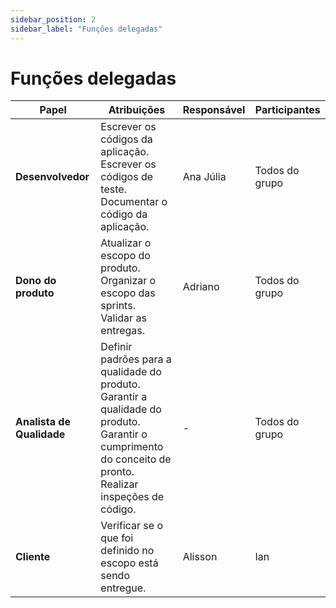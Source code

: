 ```yaml
---
sidebar_position: 2
sidebar_label: "Funções delegadas"
---
```


# Funções delegadas

| **Papel** | **Atribuições** | **Responsável** | **Participantes** |
|-----------|-----------------|-----------------|-------------------|
| **Desenvolvedor** | Escrever os códigos da aplicação. <br/>Escrever os códigos de teste. <br/>Documentar o código da aplicação.  | Ana Júlia       | Todos do grupo    |
| **Dono do produto** | Atualizar o escopo do produto.<br/>Organizar o escopo das sprints. <br/>Validar as entregas.   | Adriano         | Todos do grupo    |
| **Analista de Qualidade** | Definir padrões para a qualidade do produto. <br/>Garantir a qualidade do produto. <br/>Garantir o cumprimento do conceito de pronto. <br/>Realizar inspeções de código. | - | Todos do grupo    |
| **Cliente**               | Verificar se o que foi definido no escopo está sendo entregue.  | Alisson         | Ian               |

